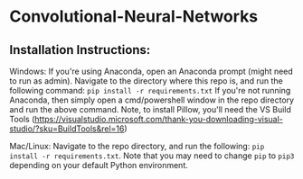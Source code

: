 # Convolutional-Neural-Networks

## Installation Instructions:
Windows: If you're using Anaconda, open an Anaconda prompt (might need to run as admin). Navigate to the directory where this repo is, and run the following command:
```pip install -r requirements.txt```
If you're not running Anaconda, then simply open a cmd/powershell window in the repo directory and run the above command. Note, to install Pillow, you'll need the VS Build Tools (https://visualstudio.microsoft.com/thank-you-downloading-visual-studio/?sku=BuildTools&rel=16) 

Mac/Linux: Navigate to the repo directory, and run the following:
```pip install -r requirements.txt```. Note that you may need to change `pip` to `pip3` depending on your default Python environment.